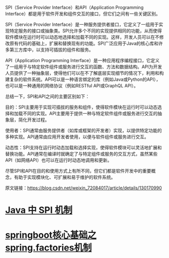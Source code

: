 SPI（Service Provider Interface）和API（Application Programming Interface）都是用于软件开发和组件交互的接口，但它们之间有一些关键区别。

SPI（Service Provider Interface）是一种服务提供者接口，它定义了一组用于实现特定服务的接口或抽象类。SPI允许多个不同的实现提供相同的功能，从而使得软件模块在运行时可以动态地选择和加载不同的实现。这样，开发人员可以在不修改原有代码的基础上，扩展和替换现有的功能。SPI广泛应用于Java的核心库和许多第三方库中，以支持可插拔的组件和服务。

API（Application Programming Interface）是一种应用程序编程接口，它定义了一组用于与特定软件组件或服务进行交互的函数、方法和数据结构。API为开发人员提供了一种抽象层，使得他们可以在不了解底层实现细节的情况下，利用和构建复杂的软件系统。API可以是一种语言绑定的库（例如Java或Python的API），也可以是一种通用的网络协议（例如RESTful API或GraphQL API）。

总结一下，SPI和API之间的主要区别如下：

目的：SPI主要用于实现可插拔的服务和组件，使得软件模块在运行时可以动态选择和加载不同的实现。API主要用于提供一种与特定软件组件或服务进行交互的抽象层，简化开发过程。

使用者：SPI通常由服务提供者（如库或框架的开发者）实现，以提供特定功能的多种实现。API通常由应用开发者使用，以便与软件组件或服务进行交互。

动态性：SPI支持在运行时动态加载和选择实现，使得软件模块可以灵活地扩展和替换功能。API通常在编译时就确定了与特定组件或服务的交互方式，虽然某些API（如网络API）也可以在运行时动态地调用和更新。

尽管SPI和API在目的和使用方式上有所不同，但它们都是软件开发中的重要概念，有助于实现模块化、可扩展和易于维护的软件系统。

原文链接：https://blog.csdn.net/weixin_72084017/article/details/130170990
# [Java 中 SPI 机制](https://zhuanlan.zhihu.com/p/84337883)


# [springboot核心基础之spring.factories机制](https://zhuanlan.zhihu.com/p/444331676)